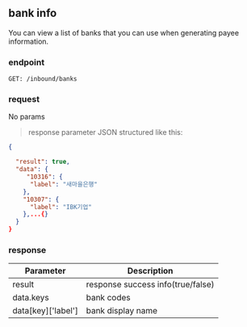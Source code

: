 ## bank info

You can view a list of banks that you can use when generating payee information.

### endpoint
<code>GET: /inbound/banks</code>

### request
No params

> response parameter JSON structured like this:

```json
{

  "result": true,
  "data": {
     "10316": {
      "label": "새마을은행"
    },
    "10307": {
      "label": "IBK기업"
    },...{}
  }
}
```

### response
Parameter | Description
--------- | -----------
result | response success info(true/false)
data.keys | bank codes
data[key]['label'] | bank display name
